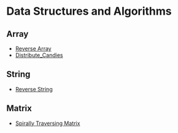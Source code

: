 # Data Structures and Algorithms

## Array

- [Reverse Array](https://www.geeksforgeeks.org/write-a-program-to-reverse-an-array-or-string/)
- [Distribute_Candies](https://leetcode.com/problems/distribute-candies/)

## String

- [Reverse String](https://www.geeksforgeeks.org/reverse-a-string-in-java/)

## Matrix

- [Spirally Traversing Matrix](https://practice.geeksforgeeks.org/problems/spirally-traversing-a-matrix-1587115621/1)

